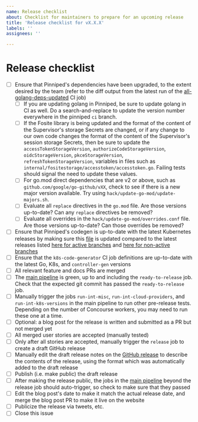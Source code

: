 ```yaml
---
name: Release checklist
about: Checklist for maintainers to prepare for an upcoming release
title: 'Release checklist for vX.X.X'
labels: ''
assignees: ''

---
```


<!-- Note: Please update the issue title to include the planned release's version number. -->

# Release checklist

- [ ] Ensure that Pinniped's dependencies have been upgraded, to the extent desired by the team (refer to the diff output from the latest run of the [all-golang-deps-updated](https://ci.pinniped.broadcom.net/teams/main/pipelines/security-scan/jobs/all-golang-deps-updated/) CI job)
  - [ ] If you are updating golang in Pinniped, be sure to update golang in CI as well.  Do a search-and-replace to update the version number everywhere in the pinniped `ci` branch.
  - [ ] If the Fosite library is being updated and the format of the content of the Supervisor's storage Secrets are changed, or if any change to our own code changes the format of the content of the Supervisor's session storage Secrets, then be sure to update the `accessTokenStorageVersion`, `authorizeCodeStorageVersion`, `oidcStorageVersion`, `pkceStorageVersion`, `refreshTokenStorageVersion`, variables in files such as `internal/fositestorage/accesstoken/accesstoken.go`.  Failing tests should signal the need to update these values.
  - [ ] For go.mod direct dependencies that are v2 or above, such as `github.com/google/go-github/vXX`, check to see if there is a new major version available. Try using `hack/update-go-mod/update-majors.sh`.
  - [ ] Evaluate all `replace` directives in the `go.mod` file. Are those versions up-to-date? Can any `replace` directives be removed?
  - [ ] Evaluate all overrides in the `hack/update-go-mod/overrides.conf` file. Are those versions up-to-date? Can those overrides be removed?
- [ ] Ensure that Pinniped's codegen is up-to-date with the latest Kubernetes releases by making sure this [file](https://github.com/vmware/pinniped/blob/main/hack/lib/kube-versions.txt) is updated compared to the latest releases listed [here for active branches](https://kubernetes.io/releases/) and [here for non-active branches](https://kubernetes.io/releases/patch-releases/#non-active-branch-history)
- [ ] Ensure that the `k8s-code-generator` CI job definitions are up-to-date with the latest Go, K8s, and `controller-gen` versions
- [ ] All relevant feature and docs PRs are merged
- [ ] The [main pipeline](https://ci.pinniped.broadcom.net/teams/main/pipelines/main) is green, up to and including the `ready-to-release` job. Check that the expected git commit has passed the `ready-to-release` job.
- [ ] Manually trigger the jobs `run-int-misc`, `run-int-cloud-providers`, and `run-int-k8s-versions` in the main pipeline to run other pre-release tests. Depending on the number of Concourse workers, you may need to run these one at a time.
- [ ] Optional: a blog post for the release is written and submitted as a PR but not merged yet
- [ ] All merged user stories are accepted (manually tested)
- [ ] Only after all stories are accepted, manually trigger the `release` job to create a draft GitHub release
- [ ] Manually edit the draft release notes on the [GitHub release](https://github.com/vmware/pinniped/releases) to describe the contents of the release, using the format which was automatically added to the draft release
- [ ] Publish (i.e. make public) the draft release
- [ ] After making the release public, the jobs in the [main pipeline](https://ci.pinniped.broadcom.net/teams/main/pipelines/main) beyond the release job should auto-trigger, so check to make sure that they passed
- [ ] Edit the blog post's date to make it match the actual release date, and merge the blog post PR to make it live on the website
- [ ] Publicize the release via tweets, etc.
- [ ] Close this issue
